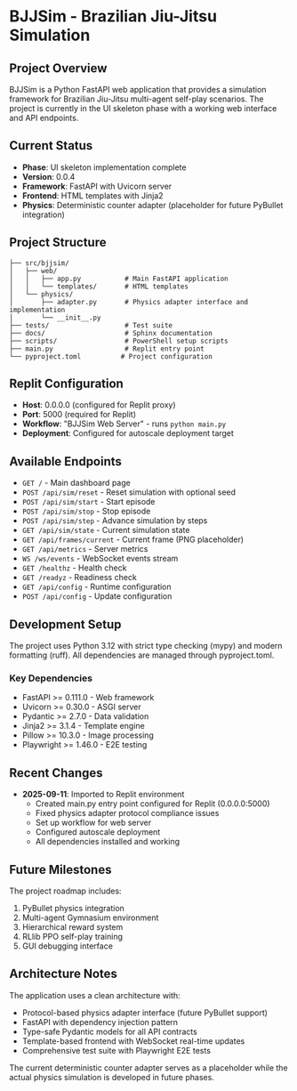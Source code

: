 # BJJSim - Brazilian Jiu-Jitsu Simulation

## Project Overview
BJJSim is a Python FastAPI web application that provides a simulation framework for Brazilian Jiu-Jitsu multi-agent self-play scenarios. The project is currently in the UI skeleton phase with a working web interface and API endpoints.

## Current Status
- **Phase**: UI skeleton implementation complete
- **Version**: 0.0.4
- **Framework**: FastAPI with Uvicorn server
- **Frontend**: HTML templates with Jinja2
- **Physics**: Deterministic counter adapter (placeholder for future PyBullet integration)

## Project Structure
```
├── src/bjjsim/
│   ├── web/
│   │   ├── app.py           # Main FastAPI application
│   │   └── templates/       # HTML templates
│   └── physics/
│       ├── adapter.py       # Physics adapter interface and implementation
│       └── __init__.py
├── tests/                   # Test suite
├── docs/                    # Sphinx documentation
├── scripts/                 # PowerShell setup scripts
├── main.py                  # Replit entry point
└── pyproject.toml          # Project configuration
```

## Replit Configuration
- **Host**: 0.0.0.0 (configured for Replit proxy)
- **Port**: 5000 (required for Replit)
- **Workflow**: "BJJSim Web Server" - runs `python main.py`
- **Deployment**: Configured for autoscale deployment target

## Available Endpoints
- `GET /` - Main dashboard page
- `POST /api/sim/reset` - Reset simulation with optional seed
- `POST /api/sim/start` - Start episode
- `POST /api/sim/stop` - Stop episode  
- `POST /api/sim/step` - Advance simulation by steps
- `GET /api/sim/state` - Current simulation state
- `GET /api/frames/current` - Current frame (PNG placeholder)
- `GET /api/metrics` - Server metrics
- `WS /ws/events` - WebSocket events stream
- `GET /healthz` - Health check
- `GET /readyz` - Readiness check
- `GET /api/config` - Runtime configuration
- `POST /api/config` - Update configuration

## Development Setup
The project uses Python 3.12 with strict type checking (mypy) and modern formatting (ruff). All dependencies are managed through pyproject.toml.

### Key Dependencies
- FastAPI >= 0.111.0 - Web framework
- Uvicorn >= 0.30.0 - ASGI server
- Pydantic >= 2.7.0 - Data validation
- Jinja2 >= 3.1.4 - Template engine
- Pillow >= 10.3.0 - Image processing
- Playwright >= 1.46.0 - E2E testing

## Recent Changes
- **2025-09-11**: Imported to Replit environment
  - Created main.py entry point configured for Replit (0.0.0.0:5000)
  - Fixed physics adapter protocol compliance issues
  - Set up workflow for web server
  - Configured autoscale deployment
  - All dependencies installed and working

## Future Milestones
The project roadmap includes:
1. PyBullet physics integration
2. Multi-agent Gymnasium environment
3. Hierarchical reward system
4. RLlib PPO self-play training
5. GUI debugging interface

## Architecture Notes
The application uses a clean architecture with:
- Protocol-based physics adapter interface (future PyBullet support)
- FastAPI with dependency injection pattern
- Type-safe Pydantic models for all API contracts
- Template-based frontend with WebSocket real-time updates
- Comprehensive test suite with Playwright E2E tests

The current deterministic counter adapter serves as a placeholder while the actual physics simulation is developed in future phases.